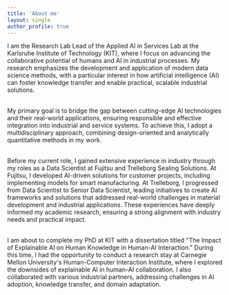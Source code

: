 ```yaml
---
title: 'About me'
layout: single
author_profile: true
---
```


<p style="font-size: 14px;">
I am the Research Lab Lead of the Applied AI in Services Lab at the Karlsruhe Institute of Technology (KIT), where I focus on advancing the collaborative potential of humans and AI in industrial processes. My research emphasizes the development and application of modern data science methods, with a particular interest in how artificial intelligence (AI) can foster knowledge transfer and enable practical, scalable industrial solutions.
<br>
<br>

My primary goal is to bridge the gap between cutting-edge AI technologies and their real-world applications, ensuring responsible and effective integration into industrial and service systems. To achieve this, I adopt a multidisciplinary approach, combining design-oriented and analytically quantitative methods in my work.
<br>
<br>

Before my current role, I gained extensive experience in industry through my roles as a Data Scientist at Fujitsu and Trelleborg Sealing Solutions. At Fujitsu, I developed AI-driven solutions for customer projects, including implementing models for smart manufacturing. At Trelleborg, I progressed from Data Scientist to Senior Data Scientist, leading initiatives to create AI frameworks and solutions that addressed real-world challenges in material development and industrial applications. These experiences have deeply informed my academic research, ensuring a strong alignment with industry needs and practical impact.
<br>
<br>

I am about to complete my PhD at KIT with a dissertation titled "The Impact of Explainable AI on Human Knowledge in Human-AI Interaction." During this time, I had the opportunity to conduct a research stay at Carnegie Mellon University's Human-Computer Interaction Institute, where I explored the downsides of explainable AI in human-AI collaboration. I also collaborated with various industrial partners, addressing challenges in AI adoption, knowledge transfer, and domain adaptation.
</p>